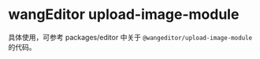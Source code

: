 # wangEditor upload-image-module

具体使用，可参考 packages/editor 中关于 `@wangeditor/upload-image-module` 的代码。
